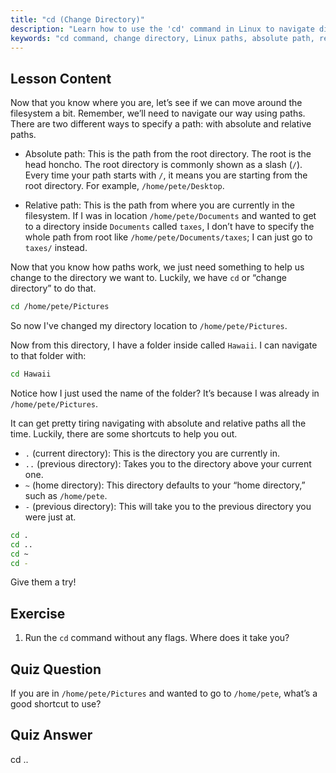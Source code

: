 ```yaml
---
title: "cd (Change Directory)"
description: "Learn how to use the 'cd' command in Linux to navigate directories. Understand absolute, relative paths, and useful shortcuts. Start your Linux journey!"
keywords: "cd command, change directory, Linux paths, absolute path, relative path, Linux tutorial, beginner Linux, Linux navigation"
---
```


## Lesson Content

Now that you know where you are, let’s see if we can move around the filesystem a bit. Remember, we’ll need to navigate our way using paths. There are two different ways to specify a path: with absolute and relative paths.

- Absolute path: This is the path from the root directory. The root is the head honcho. The root directory is commonly shown as a slash (`/`). Every time your path starts with `/`, it means you are starting from the root directory. For example, `/home/pete/Desktop`.

- Relative path: This is the path from where you are currently in the filesystem. If I was in location `/home/pete/Documents` and wanted to get to a directory inside `Documents` called `taxes`, I don’t have to specify the whole path from root like `/home/pete/Documents/taxes`; I can just go to `taxes/` instead.

Now that you know how paths work, we just need something to help us change to the directory we want to. Luckily, we have `cd` or “change directory” to do that.

```bash
cd /home/pete/Pictures
```

So now I've changed my directory location to `/home/pete/Pictures`.

Now from this directory, I have a folder inside called `Hawaii`. I can navigate to that folder with:

```bash
cd Hawaii
```

Notice how I just used the name of the folder? It’s because I was already in `/home/pete/Pictures`.

It can get pretty tiring navigating with absolute and relative paths all the time. Luckily, there are some shortcuts to help you out.

- `.` (current directory): This is the directory you are currently in.
- `..` (previous directory): Takes you to the directory above your current one.
- `~` (home directory): This directory defaults to your “home directory,” such as `/home/pete`.
- `-` (previous directory): This will take you to the previous directory you were just at.

```bash
cd .
cd ..
cd ~
cd -
```

Give them a try!

## Exercise

1. Run the `cd` command without any flags. Where does it take you?

## Quiz Question

If you are in `/home/pete/Pictures` and wanted to go to `/home/pete`, what’s a good shortcut to use?

## Quiz Answer

cd ..
